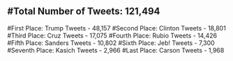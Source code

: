 #Total Number of Tweets: 121,494 
---
#First Place: Trump Tweets - 48,157
#Second Place: Clinton Tweets - 18,801
#Third Place: Cruz Tweets - 17,075
#Fourth Place: Rubio Tweets - 14,426
#Fifth Place: Sanders Tweets - 10,802
#Sixth Place: Jeb! Tweets - 7,300
#Seventh Place: Kasich Tweets - 2,966
#Last Place: Carson Tweets - 1,968
